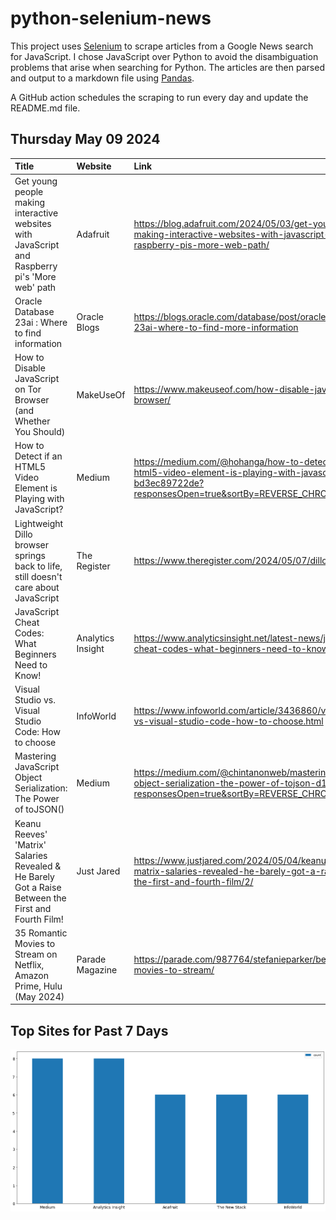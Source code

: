 # python-selenium-news

This project uses [Selenium](https://www.seleniumhq.org/) to scrape articles from a Google News search for JavaScript.
I chose JavaScript over Python to avoid the disambiguation problems that arise when searching for Python.
The articles are then parsed and output to a markdown file using [Pandas](https://pandas.pydata.org/).

A GitHub action schedules the scraping to run every day and update the README.md file.

## Thursday May 09 2024


| Title                                                                                               | Website           | Link                                                                                                                                                |
|:----------------------------------------------------------------------------------------------------|:------------------|:----------------------------------------------------------------------------------------------------------------------------------------------------|
| Get young people making interactive websites with JavaScript and Raspberry pi's 'More web' path     | Adafruit          | https://blog.adafruit.com/2024/05/03/get-young-people-making-interactive-websites-with-javascript-and-raspberry-pis-more-web-path/                  |
| Oracle Database 23ai : Where to find information                                                    | Oracle Blogs      | https://blogs.oracle.com/database/post/oracle-database-23ai-where-to-find-more-information                                                          |
| How to Disable JavaScript on Tor Browser (and Whether You Should)                                   | MakeUseOf         | https://www.makeuseof.com/how-disable-javascript-tor-browser/                                                                                       |
| How to Detect if an HTML5 Video Element is Playing with JavaScript?                                 | Medium            | https://medium.com/@hohanga/how-to-detect-if-an-html5-video-element-is-playing-with-javascript-bd3ec89722de?responsesOpen=true&sortBy=REVERSE_CHRON |
| Lightweight Dillo browser springs back to life, still doesn't care about JavaScript                 | The Register      | https://www.theregister.com/2024/05/07/dillo_browser_v3_1/                                                                                          |
| JavaScript Cheat Codes: What Beginners Need to Know!                                                | Analytics Insight | https://www.analyticsinsight.net/latest-news/javascript-cheat-codes-what-beginners-need-to-know                                                     |
| Visual Studio vs. Visual Studio Code: How to choose                                                 | InfoWorld         | https://www.infoworld.com/article/3436860/visual-studio-vs-visual-studio-code-how-to-choose.html                                                    |
| Mastering JavaScript Object Serialization: The Power of toJSON()                                    | Medium            | https://medium.com/@chintanonweb/mastering-javascript-object-serialization-the-power-of-tojson-d151c68770df?responsesOpen=true&sortBy=REVERSE_CHRON |
| Keanu Reeves' 'Matrix' Salaries Revealed & He Barely Got a Raise Between the First and Fourth Film! | Just Jared        | https://www.justjared.com/2024/05/04/keanu-reeves-matrix-salaries-revealed-he-barely-got-a-raise-between-the-first-and-fourth-film/2/               |
| 35 Romantic Movies to Stream on Netflix, Amazon Prime, Hulu (May 2024)                              | Parade Magazine   | https://parade.com/987764/stefanieparker/best-romantic-movies-to-stream/                                                                            |
## Top Sites for Past 7 Days

![Graph of Top Sites](https://raw.githubusercontent.com/dan-mba/python-selenium-news/main/last-week.png)
